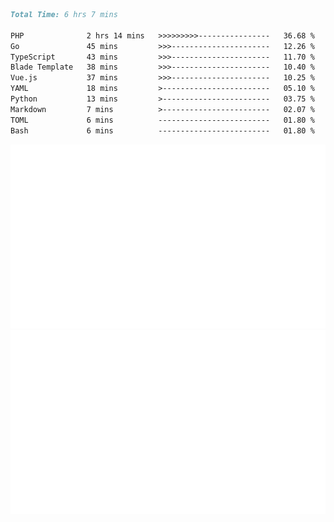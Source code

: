 <!--START_SECTION:waka-->

```markdown
Total Time: 6 hrs 7 mins

PHP              2 hrs 14 mins   >>>>>>>>>----------------   36.68 %
Go               45 mins         >>>----------------------   12.26 %
TypeScript       43 mins         >>>----------------------   11.70 %
Blade Template   38 mins         >>>----------------------   10.40 %
Vue.js           37 mins         >>>----------------------   10.25 %
YAML             18 mins         >------------------------   05.10 %
Python           13 mins         >------------------------   03.75 %
Markdown         7 mins          >------------------------   02.07 %
TOML             6 mins          -------------------------   01.80 %
Bash             6 mins          -------------------------   01.80 %
```

<!--END_SECTION:waka-->
<p align="center">
    <img src="https://raw.githubusercontent.com/rjp2525/rjp2525/output/generated/overview.svg">
    <img src="https://raw.githubusercontent.com/rjp2525/rjp2525/output/generated/languages.svg">
</p>
